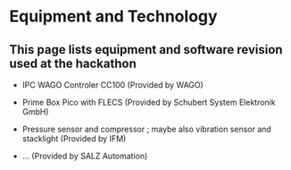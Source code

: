 # Equipment and Technology

## This page lists equipment and software revision used at the hackathon

- IPC WAGO Controler CC100 (Provided by WAGO)

- Prime Box Pico with FLECS (Provided by Schubert System Elektronik GmbH)

- Pressure sensor and compressor ; maybe also vibration sensor and stacklight (Provided by IFM)

- ... (Provided by SALZ Automation)
